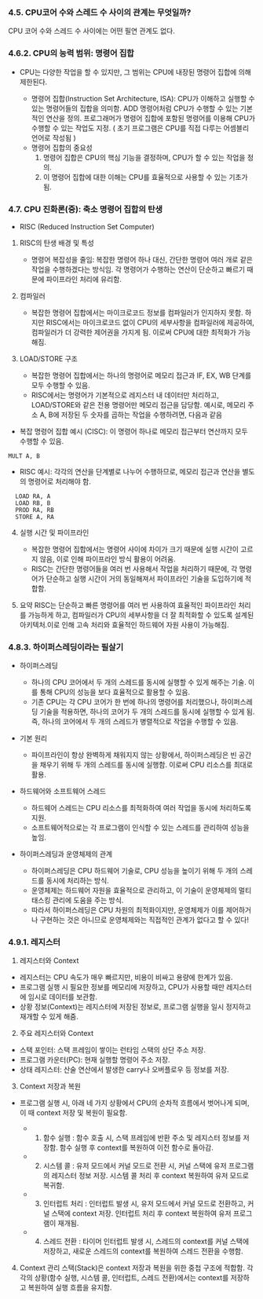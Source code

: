 ### 4.5. CPU코어 수와 스레드 수 사이의 관계는 무엇일까?

CPU 코어 수와 스레드 수 사이에는 어떤 필연 관계도 없다.

### 4.6.2. CPU의 능력 범위: 명령어 집합

- CPU는 다양한 작업을 할 수 있지만, 그 범위는 CPU에 내장된 명령어 집합에 의해 제한된다.

  - 명령어 집합(Instruction Set Architecture, ISA): CPU가 이해하고 실행할 수 있는 명령어들의 집합을 의미함. ADD 명령어처럼 CPU가 수행할 수 있는 기본적인 연산을 정의. 프로그래머가 명령어 집합에 포함된 명령어를 이용해 CPU가 수행할 수 있는 작업도 지정. ( 초기 프로그램은 CPU를 직접 다루는 어셈블리 언어로 작성됨 )
  - 명령어 집합의 중요성
    1. 명령어 집합은 CPU의 핵심 기능을 결정하며, CPU가 할 수 있는 작업을 정의.
    2. 이 명령어 집합에 대한 이해는 CPU를 효율적으로 사용할 수 있는 기초가 됨.

### 4.7. CPU 진화론(중): 축소 명령어 집합의 탄생

- RISC (Reduced Instruction Set Computer)

1. RISC의 탄생 배경 및 특성

   - 명령어 복잡성을 줄임: 복잡한 명령어 하나 대신, 간단한 명령어 여러 개로 같은 작업을 수행하겠다는 방식임. 각 명령어가 수행하는 연산이 단순하고 빠르기 때문에 파이프라인 처리에 유리함.

2. 컴파일러

   - 복잡한 명령어 집합에서는 마이크로코드 정보를 컴파일러가 인지하지 못함.
     하지만 RISC에서는 마이크로코드 없이 CPU의 세부사항을 컴파일러에 제공하여, 컴파일러가 더 강력한 제어권을 가지게 됨.
     이로써 CPU에 대한 최적화가 가능해짐.

3. LOAD/STORE 구조
   - 복잡한 명령어 집합에서는 하나의 명령어로 메모리 접근과 IF, EX, WB 단계를 모두 수행할 수 있음.
   - RISC에서는 명령어가 기본적으로 레지스터 내 데이터만 처리하고, LOAD/STORE와 같은 전용 명령어만 메모리 접근을 담당함. 예시로, 메모리 주소 A, B에 저장된 두 숫자를 곱하는 작업을 수행하려면, 다음과 같음

- 복잡 명령어 집합 예시 (CISC): 이 명령어 하나로 메모리 접근부터 연산까지 모두 수행할 수 있음.

```
MULT A, B
```

- RISC 예시:
  각각의 연산을 단계별로 나누어 수행하므로, 메모리 접근과 연산을 별도의 명령어로 처리해야 함.

```
  LOAD RA, A
  LOAD RB, B
  PROD RA, RB
  STORE A, RA
```

4. 실행 시간 및 파이프라인

   - 복잡한 명령어 집합에서는 명령어 사이에 차이가 크기 때문에 실행 시간이 고르지 않음,
     이로 인해 파이프라인 방식 활용이 어려움.
   - RISC는 간단한 명령어들을 여러 번 사용해서 작업을 처리하기 때문에, 각 명령어가 단순하고 실행 시간이 거의 동일해져서 파이프라인 기술을 도입하기에 적합함.

5. 요약
   RISC는 단순하고 빠른 명령어를 여러 번 사용하여 효율적인 파이프라인 처리를 가능하게 하고, 컴파일러가 CPU의 세부사항을 더 잘 최적화할 수 있도록 설계된 아키텍처.이로 인해 고속 처리와 효율적인 하드웨어 자원 사용이 가능해짐.

### 4.8.3. 하이퍼스레딩이라는 필살기

- 하이퍼스레딩

  - 하나의 CPU 코어에서 두 개의 스레드를 동시에 실행할 수 있게 해주는 기술. 이를 통해 CPU의 성능을 보다 효율적으로 활용할 수 있음.
  - 기존 CPU는 각 CPU 코어가 한 번에 하나의 명령어를 처리했으나, 하이퍼스레딩 기술을 적용하면, 하나의 코어가 두 개의 스레드를 동시에 실행할 수 있게 됨. 즉, 하나의 코어에서 두 개의 스레드가 병렬적으로 작업을 수행할 수 있음.

- 기본 원리

  - 파이프라인이 항상 완벽하게 채워지지 않는 상황에서, 하이퍼스레딩은 빈 공간을 채우기 위해 두 개의 스레드를 동시에 실행함. 이로써 CPU 리소스를 최대로 활용.

- 하드웨어와 소프트웨어 스레드

  - 하드웨어 스레드는 CPU 리소스를 최적화하여 여러 작업을 동시에 처리하도록 지원.
  - 소프트웨어적으로는 각 프로그램이 인식할 수 있는 스레드를 관리하여 성능을 높임.

- 하이퍼스레딩과 운영체제의 관계
  - 하이퍼스레딩은 CPU 하드웨어 기술로, CPU 성능을 높이기 위해 두 개의 스레드를 동시에 처리하는 방식.
  - 운영체제는 하드웨어 자원을 효율적으로 관리하고, 이 기술이 운영체제의 멀티태스킹 관리에 도움을 주는 방식.
  - 따라서 하이퍼스레딩은 CPU 차원의 최적화이지만, 운영체제가 이를 제어하거나 구현하는 것은 아니므로 운영체제와는 직접적인 관계가 없다고 할 수 있다!

### 4.9.1. 레지스터

1. 레지스터와 Context

- 레지스터는 CPU 속도가 매우 빠르지만, 비용이 비싸고 용량에 한계가 있음.
- 프로그램 실행 시 필요한 정보를 메모리에 저장하고, CPU가 사용할 때만 레지스터에 임시로 데이터를 보관함.
- 상황 정보(Context)는 레지스터에 저장된 정보로, 프로그램 실행을 일시 정지하고 재개할 수 있게 해줌.

2. 주요 레지스터와 Context

- 스택 포인터: 스택 프레임이 쌓이는 런타임 스택의 상단 주소 저장.
- 프로그램 카운터(PC): 현재 실행할 명령어 주소 저장.
- 상태 레지스터: 산술 연산에서 발생한 carry나 오버플로우 등 정보를 저장.

3. Context 저장과 복원

- 프로그램 실행 시, 아래 네 가지 상황에서 CPU의 순차적 흐름에서 벗어나게 되며, 이 때 context 저장 및 복원이 필요함.

  - 1. 함수 실행
       : 함수 호출 시, 스택 프레임에 반환 주소 및 레지스터 정보를 저장함. 함수 실행 후 context를 복원하여 이전 함수로 돌아감.

  - 2. 시스템 콜
       : 유저 모드에서 커널 모드로 전환 시, 커널 스택에 유저 프로그램의 레지스터 정보 저장. 시스템 콜 처리 후 context 복원하여 유저 모드로 복귀함.

  - 3. 인터럽트 처리
       : 인터럽트 발생 시, 유저 모드에서 커널 모드로 전환하고, 커널 스택에 context 저장. 인터럽트 처리 후 context 복원하여 유저 프로그램이 재개됨.

  - 4. 스레드 전환
       : 타이머 인터럽트 발생 시, 스레드의 context를 커널 스택에 저장하고, 새로운 스레드의 context를 복원하여 스레드 전환을 수행함.

4. Context 관리
   스택(Stack)은 context 저장과 복원을 위한 중첩 구조에 적합함. 각각의 상황(함수 실행, 시스템 콜, 인터럽트, 스레드 전환)에서는 context를 저장하고 복원하여 실행 흐름을 유지함.

